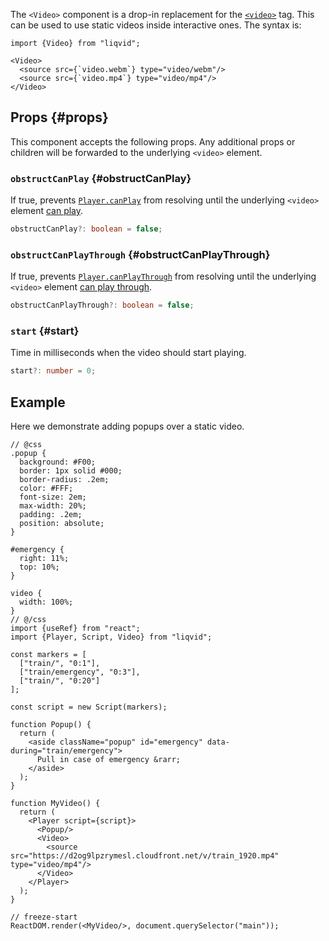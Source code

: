 The `<Video>` component is a drop-in replacement for the [`<video>`](https://developer.mozilla.org/en-US/docs/Web/HTML/Element/video) tag. This can be used to use static videos inside interactive ones. The syntax is:

```tsx
import {Video} from "liqvid";

<Video>
  <source src={`video.webm`} type="video/webm"/>
  <source src={`video.mp4`} type="video/mp4"/>
</Video>
```

## Props {#props}

This component accepts the following props. Any additional props or children will be forwarded to the underlying `<video>` element.

### `obstructCanPlay` {#obstructCanPlay}

If true, prevents [`Player.canPlay`](./Player.md#canPlay) from resolving until the underlying `<video>` element [can play](https://developer.mozilla.org/en-US/docs/Web/API/HTMLMediaElement/canplay_event).

```ts
obstructCanPlay?: boolean = false;
```

### `obstructCanPlayThrough` {#obstructCanPlayThrough}

If true, prevents [`Player.canPlayThrough`](./Player.md#canPlayThrough) from resolving until the underlying `<video>` element [can play through](https://developer.mozilla.org/en-US/docs/Web/API/HTMLMediaElement/canplaythrough_event).

```ts
obstructCanPlayThrough?: boolean = false;
```

### `start` {#start}

Time in milliseconds when the video should start playing.

```ts
start?: number = 0;
```

## Example

Here we demonstrate adding popups over a static video.

```tsx liqvid
// @css
.popup {
  background: #F00;
  border: 1px solid #000;
  border-radius: .2em;
  color: #FFF;
  font-size: 2em;
  max-width: 20%;
  padding: .2em;
  position: absolute;
}

#emergency {
  right: 11%;
  top: 10%;
}

video {
  width: 100%;
}
// @/css
import {useRef} from "react";
import {Player, Script, Video} from "liqvid";

const markers = [
  ["train/", "0:1"],
  ["train/emergency", "0:3"],
  ["train/", "0:20"]
];

const script = new Script(markers);

function Popup() {
  return (
    <aside className="popup" id="emergency" data-during="train/emergency">
      Pull in case of emergency &rarr;
    </aside>
  );
}

function MyVideo() {
  return (
    <Player script={script}>
      <Popup/>
      <Video>
        <source src="https://d2og9lpzrymesl.cloudfront.net/v/train_1920.mp4" type="video/mp4"/>
      </Video>
    </Player>
  );
}

// freeze-start
ReactDOM.render(<MyVideo/>, document.querySelector("main"));
```

<!-- ## Web Autoplay Policy {#web-autoplay-policy}

Although it is possible to combine traditional videos with interactive ones using this component, the <a href="https://developer.mozilla.org/en-US/docs/Web/Media/Autoplay_guide#The_play()_method">Web Autoplay Policy</a> makes it complicated. The recommended solution is to extract the audio from your video and merge it with your main audio file, then use the audio-less video file. -->